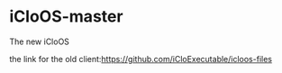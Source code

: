 # iCloOS-master
The new iCloOS

the link for the old client:https://github.com/iCloExecutable/icloos-files
